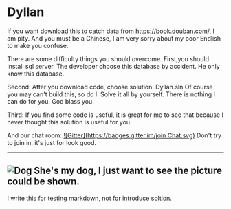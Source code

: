 Dyllan
============
If you want download this to catch data from https://book.douban.com/, I am pity.
And you must be a Chinese, I am very sorry about my poor Endlish to make you confuse.

There are some difficulty things you should overcome.
First,you should install sql server. The developer choose this database by accident. He only know this database. 

Second: After you download code, choose solution: Dyllan.sln
Of course you may can't build this, so do I. Solve it all by yourself. There is nothing I can do for you. God blass you.

Third: If you find some code is useful, it is great for me to see that because I never thought this solution is useful for you.

And our chat room:
[![Gitter](https://badges.gitter.im/join Chat.svg)](https://gitter.im/LuoWeiweiGithub/Dyllan)
Don't try to join in, it's just for look good.

---
![Dog](https://github.com/LiangYanZhejiang/DoubanSpider/tree/master/Pic/Dog.JPG)
She's my dog, I just want to see the picture could be shown.
---
I write this for testing markdown, not for introduce soltion.
